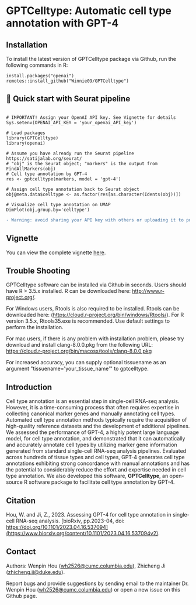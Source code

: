 GPTCelltype: Automatic cell type annotation with GPT-4
====

## Installation 

To install the latest version of GPTCelltype package via Github, run the following commands in R:
```{r eval = FALSE}
install.packages("openai")
remotes::install_github("Winnie09/GPTCelltype")
```

##  🚀 Quick start with Seurat pipeline 


```{r eval = FALSE}

# IMPORTANT! Assign your OpenAI API key. See Vignette for details
Sys.setenv(OPENAI_API_KEY = 'your_openai_API_key')

# Load packages
library(GPTCelltype)
library(openai)

# Assume you have already run the Seurat pipeline https://satijalab.org/seurat/
# "obj" is the Seurat object; "markers" is the output from FindAllMarkers(obj)
# Cell type annotation by GPT-4
res <- gptcelltype(markers, model = 'gpt-4')

# Assign cell type annotation back to Seurat object
obj@meta.data$celltype <- as.factor(res[as.character(Idents(obj))])

# Visualize cell type annotation on UMAP
DimPlot(obj,group.by='celltype')
```

```diff
- Warning: avoid sharing your API key with others or uploading it to public spaces.
```

## Vignette
You can view the complete vignette [here](https://winnie09.github.io/Wenpin_Hou/pages/gptcelltype.html).

## Trouble Shooting

GPTCelltype software can be installed via Github in seconds. Users should have R > 3.5.x installed. R can be downloaded here: http://www.r-project.org/.

For Windows users, Rtools is also required to be installed. Rtools can be downloaded here: (https://cloud.r-project.org/bin/windows/Rtools/). For R version 3.5.x, Rtools35.exe is recommended. Use default settings to perform the installation.

For mac users, if there is any problem with installation problem, please try download and install clang-8.0.0.pkg from the following URL: https://cloud.r-project.org/bin/macosx/tools/clang-8.0.0.pkg

For increased accuracy, you can supply optional tissuename as an argument "tissuename='your_tissue_name'" to gptcelltype.

## Introduction
Cell type annotation is an essential step in single-cell RNA-seq analysis. However, it is a time-consuming process that often requires expertise in collecting canonical marker genes and manually annotating cell types. Automated cell type annotation methods typically require the acquisition of high-quality reference datasets and the development of additional pipelines. We assessed the performance of GPT-4, a highly potent large language model, for cell type annotation, and demonstrated that it can automatically and accurately annotate cell types by utilizing marker gene information generated from standard single-cell RNA-seq analysis pipelines. Evaluated across hundreds of tissue types and cell types, GPT-4 generates cell type annotations exhibiting strong concordance with manual annotations and has the potential to considerably reduce the effort and expertise needed in cell type annotation. We also developed this software, **GPTCelltype**, an open-source R software package to facilitate cell type annotation by GPT-4.

## Citation

Hou, W. and Ji, Z., 2023. Assessing GPT-4 for cell type annotation in single-cell RNA-seq analysis. [bioRxiv, pp.2023-04, doi: https://doi.org/10.1101/2023.04.16.537094](https://www.biorxiv.org/content/10.1101/2023.04.16.537094v2). 


## Contact

Authors: Wenpin Hou (wh2526@cumc.columbia.edu), Zhicheng Ji (zhicheng.ji@duke.edu).

Report bugs and provide suggestions by sending email to the maintainer Dr. Wenpin Hou (wh2526@cumc.columbia.edu) or open a new issue on this Github page. 
